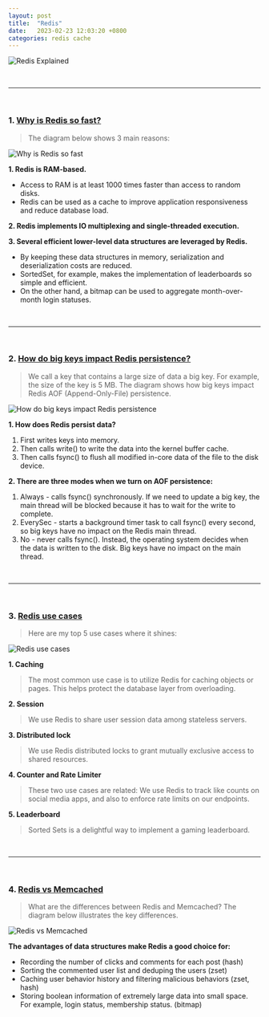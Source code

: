 ```yaml
---
layout: post
title:  "Redis"
date:   2023-02-23 12:03:20 +0800
categories: redis cache
---
```


![Redis Explained](https://architecturenotes.co/content/images/size/w2400/2022/08/Redis-v2-01-1.jpg)

<br/>

---

<br/>

### 1. [Why is Redis so fast?](https://twitter.com/alexxubyte/status/1622999903894110214)

> The diagram below shows 3 main reasons:

![Why is Redis so fast](https://pbs.twimg.com/media/FoYNzdcacAAMjy5?format=jpg&name=medium)

**1. Redis is RAM-based.**
- Access to RAM is at least 1000 times faster than access to random disks. 
- Redis can be used as a cache to improve application responsiveness and reduce database load.

**2. Redis implements IO multiplexing and single-threaded execution.**

**3. Several efficient lower-level data structures are leveraged by Redis.**
- By keeping these data structures in memory, serialization and deserialization costs are reduced.
- SortedSet, for example, makes the implementation of leaderboards so simple and efficient.
- On the other hand, a bitmap can be used to aggregate month-over-month login statuses.

<br/>

---

<br/>

### 2. [How do big keys impact Redis persistence?](https://twitter.com/alexxubyte/status/1571880260177907713)

> We call a key that contains a large size of data a big key. For example, the size of the key is 5 MB.
> The diagram shows how big keys impact Redis AOF (Append-Only-File) persistence.

![How do big keys impact Redis persistence](https://pbs.twimg.com/media/FdBww15aEAQHxdd?format=jpg&name=medium)

**1. How does Redis persist data?**
  1. First writes keys into memory.
  2. Then calls write() to write the data into the kernel buffer cache. 
  3. Then calls fsync() to flush all modified in-core data of the file to the disk device.

**2. There are three modes when we turn on AOF persistence:**
  1. Always - calls fsync() synchronously. If we need to update a big key, the main thread will be blocked because it has to wait for the write to complete.
  2. EverySec - starts a background timer task to call fsync() every second, so big keys have no impact on the Redis main thread.
  3. No - never calls fsync(). Instead, the operating system decides when the data is written to the disk. Big keys have no impact on the main thread. 

<br/>

---

<br/>

### 3. [Redis use cases](https://twitter.com/sahnlam/status/1620300880993189889)

> Here are my top 5 use cases where it shines:

![Redis use cases](https://pbs.twimg.com/media/Fnx3DxwakAEYsG0?format=jpg&name=large)

**1. Caching**
> The most common use case is to utilize Redis for caching objects or pages. This helps protect the database layer from overloading.

**2. Session**
> We use Redis to share user session data among stateless servers.

**3. Distributed lock**
> We use Redis distributed locks to grant mutually exclusive access to shared resources.

**4. Counter and Rate Limiter**
> These two use cases are related: 
> We use Redis to track like counts on social media apps, and also to enforce rate limits on our endpoints.

**5. Leaderboard**
> Sorted Sets is a delightful way to implement a gaming leaderboard.

<br/>

---

<br/>

### 4. [Redis vs Memcached](https://blog.bytebytego.com/p/redis-vs-memcached?s=r)

> What are the differences between Redis and Memcached? The diagram below illustrates the key differences.

![Redis vs Memcached](https://substackcdn.com/image/fetch/w_1456,c_limit,f_webp,q_auto:good,fl_progressive:steep/https%3A%2F%2Fbucketeer-e05bbc84-baa3-437e-9518-adb32be77984.s3.amazonaws.com%2Fpublic%2Fimages%2F7591f8fc-5855-4821-90dc-ede7deb7339a_3342x2310.jpeg)

**The advantages of data structures make Redis a good choice for:**
- Recording the number of clicks and comments for each post (hash)
- Sorting the commented user list and deduping the users (zset)
- Caching user behavior history and filtering malicious behaviors (zset, hash)
- Storing boolean information of extremely large data into small space. For example, login status, membership status. (bitmap)
